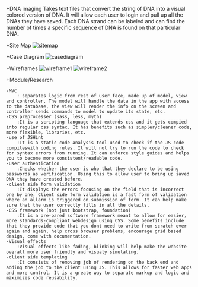 +DNA imaging
	Takes text files that convert the string of DNA into a visual colored version of DNA. It will allow each user to login and pull up all the DNAs they have saved. Each DNA strand can be labeled and can find the number of times a specific sequence of DNA is found on that particular DNA.
	
+Site Map
![sitemap](https://github.com/xsweetpea/2014-finalproject/blob/master/documentation/sitemap.png)

+Case Diagram
![casediagram](https://github.com/xsweetpea/2014-finalproject/blob/master/documentation/casediagram.png)

+Wireframes
![wireframe1](https://github.com/xsweetpea/2014-finalproject/blob/master/documentation/wireframe1.png)
![wireframe2](https://github.com/xsweetpea/2014-finalproject/blob/master/documentation/wireframe2.png)

+Module/Research

	-MVC	
		: separates logic from rest of user face, made up of model, view and controller. The model will handle the data in the app with access to the database, the view will render the info on the screen and controller sends commands to model to update its state, etc.
	-CSS preprocesser (sass, less, myth)
		:It is a scripting language that extends css and it gets compied into regular css syntax. It has benefits such as simpler/cleaner code, more flexible, libraries, etc. 
	-use of JSHint
		:It is a static code analysis tool used to check if the JS code compileswith coding rules. It will not try to run the code to check for syntax errors from running. It can enforce style guides and helps you to become more consistent/readable code. 
	-User authentication
		:Checks whether the user is who that they declare to be using passwords as verification. Using this to allow user to bring up saved DNA they have created before.
	-client side form validation
		:It displays the errors focusing on the field that is incorrect one by one. Client side form validation is a fast form of validation where an allarm is triggered on submission of form. It can help make sure that the user correctly fills in all the details. 
	-CSS framework (not just bootstrap, foundation)
		:It is a pre-pared software framework meant to allow for easier, more standards-compliant webdesign using CSS. Some benefits include that they provide code that you dont need to write from scratch over again and again, help cross browser problems, encourage grid based design, come with documentation.
	-Visual effects
		:Visual effects like fading, blinking will help make the website overall more user friendly and visualy simulating.
	-client side templating
		:It consists of removing job of rendering on the back end and adding the job to the client using JS. This allows for faster web apps and more control. It is a greate way to separate markup and logic and maximizes code reusability. 
